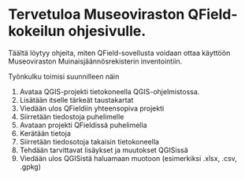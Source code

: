 # Tervetuloa Museoviraston QField-kokeilun ohjesivulle.

Täältä löytyy ohjeita, miten QField-sovellusta voidaan ottaa käyttöön Museoviraston Muinaisjäännösrekisterin inventointiin. 

Työnkulku toimisi suunnilleen näin

1. Avataa QGIS-projekti tietokoneella QGIS-ohjelmistossa.
2. Lisätään itselle tärkeät taustakartat
3. Viedään ulos QFieldiin yhteensopiva projekti
4. Siirretään tiedostoja puhelimelle
5. Avataan projekti QFieldissä puhelimella
6. Kerätään tietoja
7. Siirretään tiedosotoja takaisin tietokoneella
8. Tehdään tarvittavat lisäykset ja muutokset QGISissä
9. Viedään ulos QGISistä haluamaan muotoon (esimerkiksi .xlsx, .csv, .gpkg)